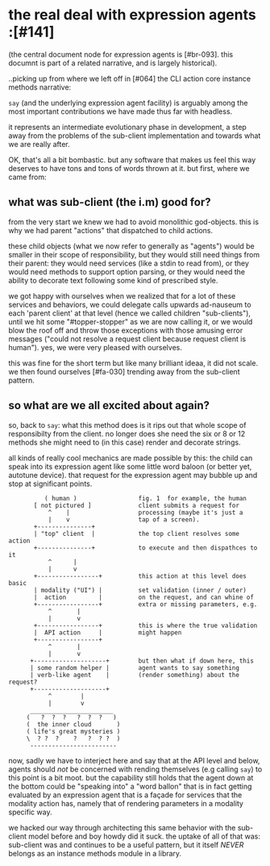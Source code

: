 # the real deal with expression agents :[#141]


(the central document node for expression agents is [#br-093]. this
documnt is part of a related narrative, and is largely historical).

..picking up from where we left off in [#064] the CLI action core instance
methods narrative:

`say` (and the underlying expression agent facility) is arguably among the
most important contributions we have made thus far with headless.

it represents an intermediate evolutionary phase in development, a step
away from the problems of the sub-client implementation and towards what
we are really after.

OK, that's all a bit bombastic. but any software that makes us feel this way
deserves to have tons and tons of words thrown at it. but first, where we
came from:


## what was sub-client (the i.m) good for?

from the very start we knew we had to avoid monolithic god-objects. this is
why we had parent "actions" that dispatched to child actions.

these child objects (what we now refer to generally as "agents") would
be smaller in their scope of responsibility, but they would still need things
from their parent: they would need services (like a stdin to read from),
or they would need methods to support option parsing, or they would need the
ability to decorate text following some kind of prescribed style.

we got happy with ourselves when we realized that for a lot of these services
and behaviors, we could delegate calls upwards ad-nauseum to each 'parent
client' at that level (hence we called children "sub-clients"), until we hit
some "#topper-stopper" as we are now calling it, or we would blow the roof
off and throw those exceptions with those amusing error messages ("could
not resolve a request client because request client is human"). yes, we were
very pleased with ourselves.

this was fine for the short term but like many brilliant ideaa, it did not
scale. we then found ourselves [#fa-030] trending away from the sub-client
pattern.


## so what are we all excited about again?

so, back to `say`: what this method does is it rips out that whole scope of
responsibilty from the client. no longer does she need the six or 8 or 12
methods she might need to (in this case) render and decorate strings.


all kinds of really cool mechanics are made possible by this: the child
can speak into its expression agent like some little word baloon (or better
yet, autotune device). that request for the expression agent may bubble
up and stop at significant points.


              ( human )                 fig. 1  for example, the human
           [ not pictured ]             client submits a request for
               ^    |                   processing (maybe it's just a
               |    v                   tap of a screen).
           +---------------+
           | "top" client  |            the top client resolves some action
           +---------------+            to execute and then dispathces to it
               ^      |
               |      v
           +-----------------+          this action at this level does basic
           | modality ("UI") |          set validation (inner / outer)
           |  action         |          on the request, and can whine of
           +-----------------+          extra or missing parameters, e.g.
               ^       |
               |       v
           +-----------------+          this is where the true validation
           |  API action     |          might happen
           +-----------------+
               ^       |
               |       v
          +--------------------+        but then what if down here, this
          | some random helper |        agent wants to say something
          | verb-like agent    |        (render something) about the request?
          +--------------------+
               ^        |
               |        v
          _______________________
         (   ?  ?  ?   ?  ?  ?   )
         (  the inner cloud       )
         ( life's great mysteries )
         \  ? ?  ?    ?   ?  ? ?  )
          ------------------------

now, sadly we have to interject here and say that at the API level and
below, agents should *not* be concerned with rending themselves (e.g calling
`say`) to this point is a bit moot. but the capability still holds that the
agent down at the bottom could be "speaking into" a "word ballon" that is in
fact getting evaluated by an expression agent that is a façade for services
that the modality action has, namely that of rendering parameters in a
modality specific way.

we hacked our way through architecting this same behavior with the sub-client
model before and boy howdy did it suck. the uptake of all of that was:
sub-client was and continues to be a useful pattern, but it itself *NEVER*
belongs as an instance methods module in a library.
